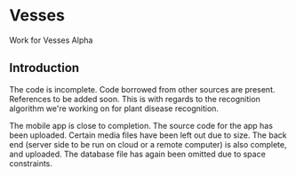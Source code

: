 # Vesses

Work for Vesses Alpha


## Introduction

The code is incomplete. Code borrowed from other sources are present. References to be added soon. This is with regards to the recognition algorithm we're working on for plant disease recognition. 

The mobile app is close to completion. The source code for the app has been uploaded. Certain media files have been left out due to size. The back end (server side to be run on cloud or a remote computer) is also complete, and uploaded. The database file has again been omitted due to space constraints. 
